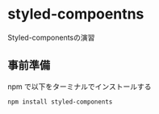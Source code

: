 # styled-compoentns
Styled-componentsの演習


## 事前準備
npm で以下をターミナルでインストールする

`npm install styled-components`

